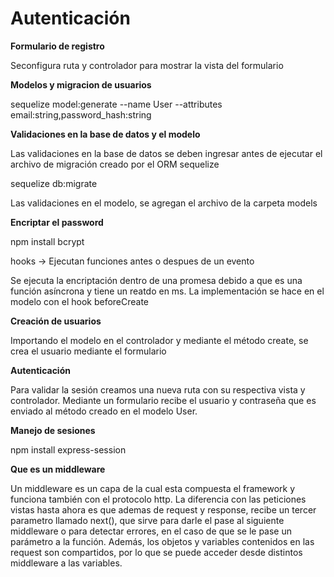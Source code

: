 # Autenticación

**Formulario de registro**

Seconfigura ruta y controlador para mostrar la vista del formulario


**Modelos y migracion de usuarios**

sequelize model:generate --name User --attributes email:string,password_hash:string

**Validaciones en la base de datos y el modelo**

Las validaciones en la base de datos se deben ingresar antes de ejecutar el archivo de migración creado por el ORM sequelize

sequelize db:migrate

Las validaciones en el modelo, se agregan el archivo de la carpeta models

**Encriptar el password**

npm install bcrypt

hooks -> Ejecutan funciones antes o despues de un evento

Se ejecuta la encriptación dentro de una promesa debido a que es una función asíncrona y tiene un reatdo en ms. La implementación se hace en el modelo con el hook beforeCreate 

**Creación de usuarios**

Importando el modelo en el controlador y mediante el método create, se crea el usuario mediante el formulario 

**Autenticación**

Para validar la sesión creamos una nueva ruta con su respectiva vista y controlador. Mediante un formulario recibe el usuario y contraseña que es enviado al método creado en el modelo User.

**Manejo de sesiones**

npm install express-session

**Que es un middleware**

Un middleware es un capa de la cual esta compuesta el framework y funciona también con el protocolo http. La diferencia con las peticiones vistas hasta ahora es que ademas de request y response, recibe un tercer parametro llamado next(), que sirve para darle el pase al siguiente middleware o para detectar errores, en el caso de que se le pase un parámetro a la función. Además, los objetos y variables contenidos en las request son compartidos, por lo que se puede acceder desde distintos middleware a las variables.